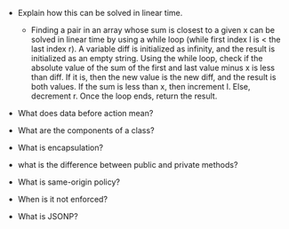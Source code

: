 - Explain how this can be solved in linear time.
  - Finding a pair in an array whose sum is closest to a given x can be solved in linear time by using a while loop (while first index l is < the last index r). A variable diff is initialized as infinity, and the result is initialized as an empty string. Using the while loop, check if the absolute value of the sum of the first and last value minus x is less than diff. If it is, then the new value is the new diff, and the result is both values. If the sum is less than x, then increment l. Else, decrement r. Once the loop ends, return the result.
  

- What does data before action mean?


- What are the components of a class?


- What is encapsulation?


- what is the difference between public and private methods?


- What is same-origin policy?


- When is it not enforced?


- What is JSONP?
